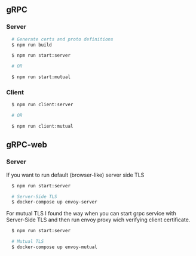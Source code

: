 ## gRPC

### Server
```bash
  # Generate certs and proto definitions
  $ npm run build

  $ npm run start:server

  # OR

  $ npm run start:mutual
```
### Client
```bash
  $ npm run client:server

  # OR

  $ npm run client:mutual
```


## gRPC-web

### Server
If you want to run default (browser-like) server side TLS

```bash
  $ npm run start:server

  # Server-Side TLS
  $ docker-compose up envoy-server
```

For mutual TLS I found the way when you can start grpc service with Server-Side TLS and then run envoy proxy wich verifying client certificate.

```bash
  $ npm run start:server

  # Mutual TLS
  $ docker-compose up envoy-mutual
```
